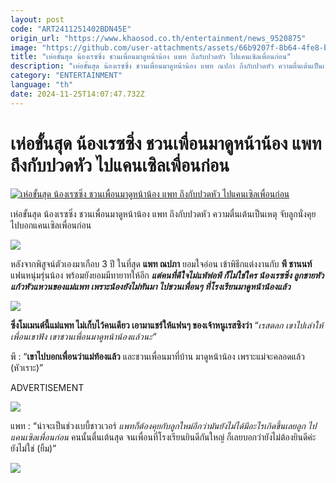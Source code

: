 ```yaml
---
layout: post
code: "ART2411251402BDN45E"
origin_url: "https://www.khaosod.co.th/entertainment/news_9520875"
image: "https://github.com/user-attachments/assets/66b9207f-8b64-4fe8-b526-afdb82831a7e"
title: "เห่อขั้นสุด น้องเรซซิ่ง ชวนเพื่อนมาดูหน้าน้อง แพท ถึงกับปวดหัว ไปแคนเซิลเพื่อนก่อน"
description: "เห่อขั้นสุด น้องเรซซิ่ง ชวนเพื่อนมาดูหน้าน้อง แพท ณปภา ถึงกับปวดหัว ความตื่นเต้นเป็นเหตุ  จับลูกนั่งคุย ไปบอกแคนเซิลเพื่อนก่อน"
category: "ENTERTAINMENT"
language: "th"
date: 2024-11-25T14:07:47.732Z
---
```


# เห่อขั้นสุด น้องเรซซิ่ง ชวนเพื่อนมาดูหน้าน้อง แพท ถึงกับปวดหัว ไปแคนเซิลเพื่อนก่อน

[![เห่อขั้นสุด น้องเรซซิ่ง ชวนเพื่อนมาดูหน้าน้อง แพท ถึงกับปวดหัว ไปแคนเซิลเพื่อนก่อน](https://www.khaosod.co.th/wpapp/uploads/2024/11/d1.jpg "เห่อขั้นสุด น้องเรซซิ่ง ชวนเพื่อนมาดูหน้าน้อง แพท ถึงกับปวดหัว ไปแคนเซิลเพื่อนก่อน")](https://www.khaosod.co.th/wpapp/uploads/2024/11/d1.jpg)

เห่อขั้นสุด น้องเรซซิ่ง ชวนเพื่อนมาดูหน้าน้อง แพท ถึงกับปวดหัว ความตื่นเต้นเป็นเหตุ จับลูกนั่งคุย ไปบอกแคนเซิลเพื่อนก่อน

![](https://www.khaosod.co.th/wpapp/uploads/2024/11/Snapinsta.app_467550689_18470575252018239_6083243379845844352_n_1080.jpg)

หลังจากพิสูจน์ตัวเองมาเกือบ 3 ปี ในที่สุด **แพท ณปภา** ยอมใจอ่อน เข้าพิธีกแต่งงานกับ **พี ชานนท์** แฟนหนุ่มรุ่นน้อง พร้อมยังยอมมีทายาทให้อีก _**แต่คนที่ดีใจไม่แพ้พ่อพี ก็ไม่ใช่ใคร น้องเรซซิ่ง ลูกชายหัวแก้วหัวแหวนของแม่แพท เพราะน้องยังไม่ทันมา ไปชวนเพื่อนๆ ที่โรงเรียนมาดูหน้าน้องแล้ว**_

![](https://www.khaosod.co.th/wpapp/uploads/2024/11/Snapinsta.app_466378196_18469342153018239_230044715390762626_n_1080.jpg)

**ซึ่งโมเมนต์นี้แม่แพท ไม่เก็บไว้คนเดียว เอามาแชร์ให้แฟนๆ ของเจ้าหนูเรสซิงว่า** “_เรสตลก เขาไปเล่าให้เพื่อนเขาฟัง เขาชวนเพื่อนมาดูหน้าน้องแล้วนะ“_

พี : “**เขาไปบอกเพื่อนว่าแม่ท้องแล้ว** และชวนเพื่อนมาที่บ้าน มาดูหน้าน้อง เพราะแม่จะคลอดแล้ว (หัวเราะ)”

ADVERTISEMENT

![](https://www.khaosod.co.th/wpapp/uploads/2024/11/Snapinsta.app_464568313_18466303645018239_140847465571701361_n_1080.jpg)

แพท : “น่าจะเป็นช่วงเบบี้ชาวเวอร์ _แพทก็ต้องคุยกับลูกใหม่อีกว่ามันยังไม่ได้มีอะไรเกิดขึ้นเลยลูก ไปแคนเซิลเพื่อนก่อน_ คนนั้นตื่นเต้นสุด จนเพื่อนที่โรงเรียนยินดีกันใหญ่ ก็เลยบอกว่ายังไม่ต้องยินดีค่ะ ยังไม่ใช่ (ยิ้ม)”

![](https://www.khaosod.co.th/wpapp/uploads/2024/11/Snapinsta.app_461838342_18461674960018239_1845359141993001358_n_1080.jpg)